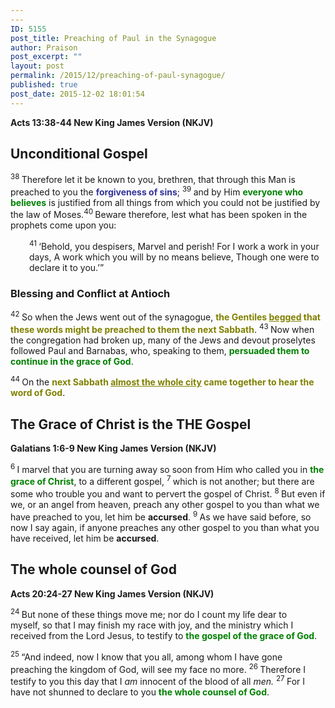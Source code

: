```yaml
---
---
ID: 5155
post_title: Preaching of Paul in the Synagogue
author: Praison
post_excerpt: ""
layout: post
permalink: /2015/12/preaching-of-paul-synagogue/
published: true
post_date: 2015-12-02 18:01:54
---
```

<strong><span class="passage-display-bcv">Acts 13:38-44
</span><span class="passage-display-version">New King James Version (NKJV)</span></strong>
<h2><strong>Unconditional Gospel</strong></h2>
<span id="en-NKJV-27401" class="text Acts-13-38"><sup class="versenum">38 </sup>Therefore let it be known to you, brethren, that through this Man is preached to you the <span style="color: #333399;"><strong>forgiveness of sins</strong></span>; </span><span id="en-NKJV-27402" class="text Acts-13-39"><sup class="versenum">39 </sup>and by Him <span style="color: #008000;"><strong>everyone who believes</strong></span> is justified from all things from which you could not be justified by the law of Moses.</span><span id="en-NKJV-27403" class="text Acts-13-40"><sup class="versenum">40 </sup>Beware therefore, lest what has been spoken in the prophets come upon you:</span>
<div class="poetry top-1">
<p class="line" style="padding-left: 30px;"><span id="en-NKJV-27404" class="text Acts-13-41"><sup class="versenum">41 </sup><span class="oblique">‘Behold, you despisers,</span></span>
<span class="text Acts-13-41"><span class="oblique">Marvel and perish!</span></span>
<span class="text Acts-13-41"><span class="oblique">For I work a work in your days,</span></span>
<span class="text Acts-13-41"><span class="oblique">A work which you will by no means believe,</span></span>
<span class="text Acts-13-41"><span class="oblique">Though one were to declare it to you.’</span>”</span></p>

</div>
<h3><strong><span id="en-NKJV-27405" class="text Acts-13-42">Blessing and Conflict at Antioch</span></strong></h3>
<span class="text Acts-13-42"><sup class="versenum">42 </sup>So when the Jews went out of the synagogue, <span style="color: #808000;"><strong>the Gentiles <span style="text-decoration: underline;">begged</span> that these words might be preached to them the next Sabbath</strong></span>. </span><span id="en-NKJV-27406" class="text Acts-13-43"><sup class="versenum">43 </sup>Now when the congregation had broken up, many of the Jews and devout proselytes followed Paul and Barnabas, who, speaking to them, <span style="color: #008000;"><strong>persuaded them to continue in the grace of God</strong></span>.</span>

<span id="en-NKJV-27407" class="text Acts-13-44"><sup class="versenum">44 </sup>On the <span style="color: #808000;"><strong>next Sabbath <span style="text-decoration: underline;">almost the whole city</span> came together to hear the word of God</strong></span>.</span>
<h2><strong>The Grace of Christ is the THE Gospel</strong></h2>
<strong><span class="passage-display-bcv">Galatians 1:6-9
</span><span class="passage-display-version">New King James Version (NKJV)</span></strong>

<span class="text Gal-1-6"><sup class="versenum">6 </sup>I marvel that you are turning away so soon from Him who called you in <span style="color: #008000;"><strong>the grace of Christ</strong></span>, to a different gospel, </span><span id="en-NKJV-29065" class="text Gal-1-7"><sup class="versenum">7 </sup>which is not another; but there are some who trouble you and want to pervert the gospel of Christ. </span><span id="en-NKJV-29066" class="text Gal-1-8"><sup class="versenum">8 </sup>But even if we, or an angel from heaven, preach any other gospel to you than what we have preached to you, let him be <strong>accursed</strong>. </span><span id="en-NKJV-29067" class="text Gal-1-9"><sup class="versenum">9 </sup>As we have said before, so now I say again, if anyone preaches any other gospel to you than what you have received, let him be <strong>accursed</strong>.</span>
<h2><strong>The whole counsel of God</strong></h2>
<strong><span class="passage-display-bcv">Acts 20:24-27
</span><span class="passage-display-version">New King James Version (NKJV)</span></strong>

<span id="en-NKJV-27651" class="text Acts-20-24"><sup class="versenum">24 </sup>But none of these things move me; nor do I count my life dear to myself, so that I may finish my race with joy, and the ministry which I received from the Lord Jesus, to testify to <span style="color: #008000;"><strong>the gospel of the grace of God</strong></span>.</span>

<span id="en-NKJV-27652" class="text Acts-20-25"><sup class="versenum">25 </sup>“And indeed, now I know that you all, among whom I have gone preaching the kingdom of God, will see my face no more. </span><span id="en-NKJV-27653" class="text Acts-20-26"><sup class="versenum">26 </sup>Therefore I testify to you this day that I <i>am</i> innocent of the blood of all <i>men.</i> </span><span id="en-NKJV-27654" class="text Acts-20-27"><sup class="versenum">27 </sup>For I have not shunned to declare to you <span style="color: #008000;"><strong>the whole counsel of God</strong></span>.</span>